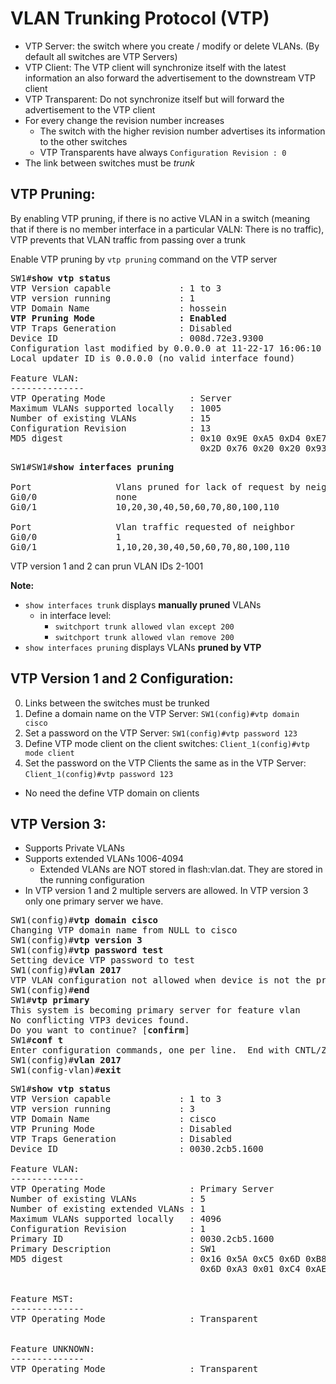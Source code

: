 # VLAN Trunking Protocol (VTP)
* VTP Server: the switch where you create / modify or delete VLANs. (By default all switches are VTP Servers)
* VTP Client: The VTP client will synchronize itself with the latest information an also forward the advertisement to the downstream VTP client
* VTP Transparent: Do not synchronize itself but will forward the advertisement to the VTP client
* For every change the revision number increases
  * The switch with the higher revision number advertises its information to the other switches
  * VTP Transparents have always `Configuration Revision : 0`
* The link between switches must be <i>trunk</i>  

## VTP Pruning:
By enabling VTP pruning, if there is no active VLAN in a switch (meaning that if there is no member interface in a particular VALN: There is no traffic),
VTP prevents that VLAN traffic from passing over a trunk

Enable VTP pruning by `vtp pruning` command on the VTP server

<pre>
SW1#<b>show vtp status</b>
VTP Version capable             : 1 to 3
VTP version running             : 1
VTP Domain Name                 : hossein
<b>VTP Pruning Mode                : Enabled</b>
VTP Traps Generation            : Disabled
Device ID                       : 008d.72e3.9300
Configuration last modified by 0.0.0.0 at 11-22-17 16:06:10
Local updater ID is 0.0.0.0 (no valid interface found)

Feature VLAN:
--------------
VTP Operating Mode                : Server
Maximum VLANs supported locally   : 1005
Number of existing VLANs          : 15
Configuration Revision            : 13
MD5 digest                        : 0x10 0x9E 0xA5 0xD4 0xE7 0x04 0x46 0xA2 
                                    0x2D 0x76 0x20 0x20 0x93 0x78 0xDA 0xFB 
</pre>
<pre>
SW1#SW1#<b>show interfaces pruning</b> 

Port                Vlans pruned for lack of request by neighbor
Gi0/0               none
Gi0/1               10,20,30,40,50,60,70,80,100,110

Port                Vlan traffic requested of neighbor
Gi0/0               1
Gi0/1               1,10,20,30,40,50,60,70,80,100,110
</pre>

VTP version 1 and 2 can prun VLAN IDs 2-1001

**Note:**
* `show interfaces trunk` displays <b>manually pruned</b> VLANs
  * in interface level:
    * `switchport trunk allowed vlan except 200`
    * `switchport trunk allowed vlan remove 200`
* `show interfaces pruning` displays VLANs <b>pruned by VTP</b>

## VTP Version 1 and 2 Configuration:

0. Links between the switches must be trunked 
1. Define a domain name on the VTP Server: `SW1(config)#vtp domain cisco`   
2. Set a password on the VTP Server: `SW1(config)#vtp password 123`
3. Define VTP mode client on the client switches: `Client_1(config)#vtp mode client`
4. Set the password on the VTP Clients the same as in the VTP Server: `Client_1(config)#vtp password 123`
* No need the define VTP domain on clients

## VTP Version 3:
* Supports Private VLANs
* Supports extended VLANs 1006-4094
  * Extended VLANs are NOT stored in flash:vlan.dat. They are stored in the running configuration
* In VTP version 1 and 2 multiple servers are allowed. In VTP version 3 only one primary server we have.

<pre>
SW1(config)#<b>vtp domain cisco</b>
Changing VTP domain name from NULL to cisco
SW1(config)#<b>vtp version 3</b>
SW1(config)#<b>vtp password test</b>
Setting device VTP password to test
SW1(config)#<b>vlan 2017</b>
VTP VLAN configuration not allowed when device is not the primary server for vlan database.
SW1(config)#<b>end</b>
SW1#<b>vtp primary</b> 
This system is becoming primary server for feature vlan 
No conflicting VTP3 devices found.
Do you want to continue? [<b>confirm</b>]
SW1#<b>conf t</b>
Enter configuration commands, one per line.  End with CNTL/Z.
SW1(config)#<b>vlan 2017</b>
SW1(config-vlan)#<b>exit</b>
</pre>

<pre>
SW1#<b>show vtp status</b>
VTP Version capable             : 1 to 3
VTP version running             : 3
VTP Domain Name                 : cisco
VTP Pruning Mode                : Disabled
VTP Traps Generation            : Disabled
Device ID                       : 0030.2cb5.1600

Feature VLAN:
--------------
VTP Operating Mode                : Primary Server
Number of existing VLANs          : 5
Number of existing extended VLANs : 1
Maximum VLANs supported locally   : 4096
Configuration Revision            : 1
Primary ID                        : 0030.2cb5.1600
Primary Description               : SW1
MD5 digest                        : 0x16 0x5A 0xC5 0x6D 0xB8 0x29 0x72 0x12 
                                    0x6D 0xA3 0x01 0xC4 0xAE 0x38 0xAB 0x8C 


Feature MST:
--------------
VTP Operating Mode                : Transparent
          

Feature UNKNOWN:
--------------
VTP Operating Mode                : Transparent
</pre>
